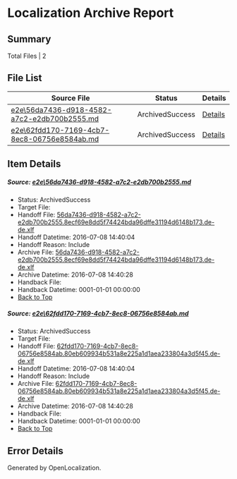 # <a name='report-top'></a> Localization Archive Report

## Summary
 Total Files | 2

## File List
 Source File | Status | Details 
 ----------- | ------ | ------- 
 [e2e\56da7436-d918-4582-a7c2-e2db700b2555.md](https://github.com/OpenLocalizationTestOrg/oltest/blob/9843cfece50abf9b05d6eafd4ba1d35e5a18428d/e2e/56da7436-d918-4582-a7c2-e2db700b2555.md) | ArchivedSuccess | [Details](#cf0019122558391c44d6e45f91f1e88603a77a0d2)
 [e2e\62fdd170-7169-4cb7-8ec8-06756e8584ab.md](https://github.com/OpenLocalizationTestOrg/oltest/blob/9843cfece50abf9b05d6eafd4ba1d35e5a18428d/e2e/62fdd170-7169-4cb7-8ec8-06756e8584ab.md) | ArchivedSuccess | [Details](#4890ccfcf2a822553019a36b65547b28a71c6f9f3)

## Item Details
##### <a name='cf0019122558391c44d6e45f91f1e88603a77a0d2'></a> Source: [e2e\56da7436-d918-4582-a7c2-e2db700b2555.md](https://github.com/OpenLocalizationTestOrg/oltest/blob/9843cfece50abf9b05d6eafd4ba1d35e5a18428d/e2e/56da7436-d918-4582-a7c2-e2db700b2555.md)
* Status: ArchivedSuccess
* Target File: 
* Handoff File: [56da7436-d918-4582-a7c2-e2db700b2555.8ecf69e8dd5f74424bda96dffe31194d6148b173.de-de.xlf](https://github.com/OpenLocalizationTestOrg/olhandoff-e2e/blob/1ce4de83882b3802a5b9cf1cdcc0b70eb61f0217/ol-handoff/OpenLocalizationTestOrg/oltest-dede-fly/ci/ht/56da7436-d918-4582-a7c2-e2db700b2555.8ecf69e8dd5f74424bda96dffe31194d6148b173.de-de.xlf)
* Handoff Datetime: 2016-07-08 14:40:04
* Handoff Reason: Include
* Archive File: [56da7436-d918-4582-a7c2-e2db700b2555.8ecf69e8dd5f74424bda96dffe31194d6148b173.de-de.xlf](https://github.com/OpenLocalizationTestOrg/olhandoff-e2e/blob/00800844a349695e0a806fb5444b63ff60577f8c/ol-archive/OpenLocalizationTestOrg/oltest-dede-fly/ci/ht/56da7436-d918-4582-a7c2-e2db700b2555.8ecf69e8dd5f74424bda96dffe31194d6148b173.de-de.xlf)
* Archive Datetime: 2016-07-08 14:40:28
* Handback File: 
* Handback Datetime: 0001-01-01 00:00:00
* [Back to Top](#report-top)

##### <a name='4890ccfcf2a822553019a36b65547b28a71c6f9f3'></a> Source: [e2e\62fdd170-7169-4cb7-8ec8-06756e8584ab.md](https://github.com/OpenLocalizationTestOrg/oltest/blob/9843cfece50abf9b05d6eafd4ba1d35e5a18428d/e2e/62fdd170-7169-4cb7-8ec8-06756e8584ab.md)
* Status: ArchivedSuccess
* Target File: 
* Handoff File: [62fdd170-7169-4cb7-8ec8-06756e8584ab.80eb609934b531a8e225a1d1aea233804a3d5f45.de-de.xlf](https://github.com/OpenLocalizationTestOrg/olhandoff-e2e/blob/1ce4de83882b3802a5b9cf1cdcc0b70eb61f0217/ol-handoff/OpenLocalizationTestOrg/oltest-dede-fly/ci/ht/62fdd170-7169-4cb7-8ec8-06756e8584ab.80eb609934b531a8e225a1d1aea233804a3d5f45.de-de.xlf)
* Handoff Datetime: 2016-07-08 14:40:04
* Handoff Reason: Include
* Archive File: [62fdd170-7169-4cb7-8ec8-06756e8584ab.80eb609934b531a8e225a1d1aea233804a3d5f45.de-de.xlf](https://github.com/OpenLocalizationTestOrg/olhandoff-e2e/blob/00800844a349695e0a806fb5444b63ff60577f8c/ol-archive/OpenLocalizationTestOrg/oltest-dede-fly/ci/ht/62fdd170-7169-4cb7-8ec8-06756e8584ab.80eb609934b531a8e225a1d1aea233804a3d5f45.de-de.xlf)
* Archive Datetime: 2016-07-08 14:40:28
* Handback File: 
* Handback Datetime: 0001-01-01 00:00:00
* [Back to Top](#report-top)


## Error Details

Generated by OpenLocalization.
